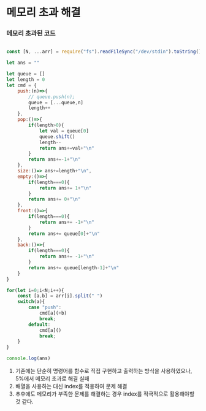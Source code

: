 # 메모리 초과 해결

### 메모리 초과된 코드

```javascript

const [N, ...arr] = require("fs").readFileSync("/dev/stdin").toString().trim().split("\n");

let ans = ""

let queue = []
let length = 0
let cmd = {
    push:(n)=>{
        // queue.push(n);
        queue = [...queue,n]
        length++
    },
    pop:()=>{
        if(length>0){
            let val = queue[0]
            queue.shift()
            length--
            return ans+=val+"\n"
        }
        return ans+=-1+"\n"
    },
    size:()=> ans+=length+"\n",
    empty:()=>{
        if(length===0){
            return ans+= 1+"\n"
        }
        return ans+= 0+"\n"
    },
    front:()=>{
        if(length===0){
            return ans+= -1+"\n"
        }
        return ans+= queue[0]+"\n"
    },
    back:()=>{
        if(length===0){
            return ans+= -1+"\n"
        }
        return ans+= queue[length-1]+"\n"
    }
}

for(let i=0;i<N;i++){
    const [a,b] = arr[i].split(" ")
    switch(a){
        case "push":
            cmd[a](+b)
            break;
        default:
            cmd[a]()
            break;
    }
}

console.log(ans)

```

1. 기존에는 단순히 명령어를 함수로 직접 구현하고 출력하는 방식을 사용하였으나, 5%에서 메모리 초과로 해결 실패
2. 배열을 사용하는 대신 index를 적용하여 문제 해결
3. 추후에도 메모리가 부족한 문제를 해결하는 경우 index를 적극적으로 활용해야할 것 같다.

